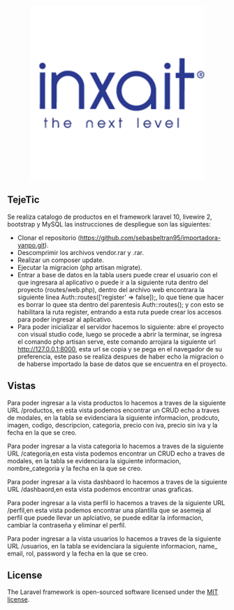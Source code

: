 <p align="center"><a href="https://laravel.com" target="_blank"><img src="public/img/logo.png" width="400" alt="InnClod"></a></p>

## TejeTic

Se realiza catalogo de productos  en el  framework laravel 10, livewire 2, bootstrap y MySQL las instrucciones de despliegue son las siguientes:

- Clonar el repositorio (https://github.com/sebasbeltran95/importadora-yanpo.git).
- Descomprimir los archivos vendor.rar y .rar.
- Realizar un composer update.
- Ejecutar la migracion (php artisan migrate).
- Entrar a base de datos en la tabla users puede crear el usuario con el que ingresara al aplicativo o puede ir a la siguiente  ruta dentro del proyecto (routes/web.php), dentro del archivo web encontrara la siguiente linea Auth::routes(['register' => false]);, lo que tiene que hacer es borrar lo quee sta dentro del parentesis Auth::routes(); y con esto se habilitara la ruta register, entrando a esta ruta puede crear los accesos para poder ingresar al aplicativo.
- Para poder inicializar el servidor hacemos lo siguiente: abre el proyecto con visual studio code, luego se procede a abrir la terminar, se ingresa el comando php artisan serve, este comando arrojara la siguiente url http://127.0.0.1:8000, esta url se copia y se pega en el navegador de su preferencia, este paso se realiza despues de haber echo la migracion o de haberse importado la base de datos que se encuentra en el proyecto.

## Vistas

Para poder ingresar a la vista productos lo hacemos a traves de la siguiente URL /productos, en esta vista podemos encontrar un CRUD echo a traves de modales, en la tabla se evidenciara la siguiente informacion, prodcuto, imagen, codigo, descripcion, categoria, precio con iva, precio sin iva y la fecha en la que se creo. 

Para poder ingresar a la vista categoria lo hacemos a traves de la siguiente URL /categoria,en esta vista podemos encontrar un CRUD echo a traves de modales, en la tabla se evidenciara la siguiente informacion, nombre_categoria y la fecha en la que se creo.

Para poder ingresar a la vista dashbaord lo hacemos a traves de la siguiente URL /dashbaord,en esta vista podemos encontrar unas graficas.

Para poder ingresar a la vista perfil lo hacemos a traves de la siguiente URL /perfil,en esta vista podemos encontrar una plantilla que se asemeja al perfil que puede llevar un aplciativo, se puede editar la informacion, cambiar la contraseña y eliminar el perfil.

Para poder ingresar a la vista usuarios lo hacemos a traves de la siguiente URL /usuarios, en la tabla se evidenciara la siguiente informacion, name_ email, rol, password y la fecha en la que se creo.


## License

The Laravel framework is open-sourced software licensed under the [MIT license](https://opensource.org/licenses/MIT).
